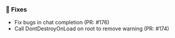 ### 🐛 Fixes

- Fix bugs in chat completion (PR: #176)
- Call DontDestroyOnLoad on root to remove warning (PR: #174)


